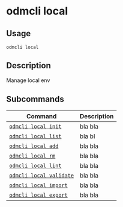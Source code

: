 # odmcli local

## Usage

`odmcli local`

## Description

Manage local env

## Subcommands

Command|Description
-------|----------
[`odmcli local init`](cmd-local-init)|bla bla
[`odmcli local list`](cmd-local-list)|bla bl
[`odmcli local add`](cmd-local-add)|bla bla
[`odmcli local rm`](cmd-local-rm)|bla bla
[`odmcli local lint`](cmd-local-lint)|bla bla
[`odmcli local validate`](cmd-local-validate)|bla bla
[`odmcli local import`](cmd-local-import)|bla bla
[`odmcli local export`](cmd-local-export)|bla bla

